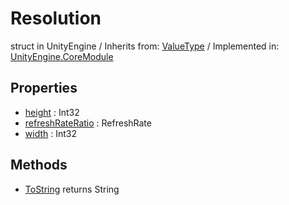 # Resolution
struct in UnityEngine
 / Inherits from: <a href="https://docs.unity3d.com/6000.0/Documentation/ScriptReference/ValueType.html">ValueType</a> / Implemented in: <a href="https://docs.unity3d.com/6000.0/Documentation/ScriptReference/UnityEngine.CoreModule.html">UnityEngine.CoreModule</a>
## Properties
- <a href="https://docs.unity3d.com/6000.0/Documentation/ScriptReference/Resolution-height.html">height</a> : Int32
- <a href="https://docs.unity3d.com/6000.0/Documentation/ScriptReference/Resolution-refreshRateRatio.html">refreshRateRatio</a> : RefreshRate
- <a href="https://docs.unity3d.com/6000.0/Documentation/ScriptReference/Resolution-width.html">width</a> : Int32
## Methods
- <a href="https://docs.unity3d.com/6000.0/Documentation/ScriptReference/Resolution.ToString.html">ToString</a> returns String
